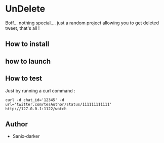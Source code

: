 # UnDelete

Boff... nothing special.... just a random project allowing you to get deleted tweet, that's all !

## How to install


## how to launch


## How to test
Just by running a curl command :
```shell
curl -d chat_id='12345' -d url='twitter.com/tesAuthor/status/111111111111' http://127.0.0.1:1122/watch
```

## Author

- Sanix-darker
